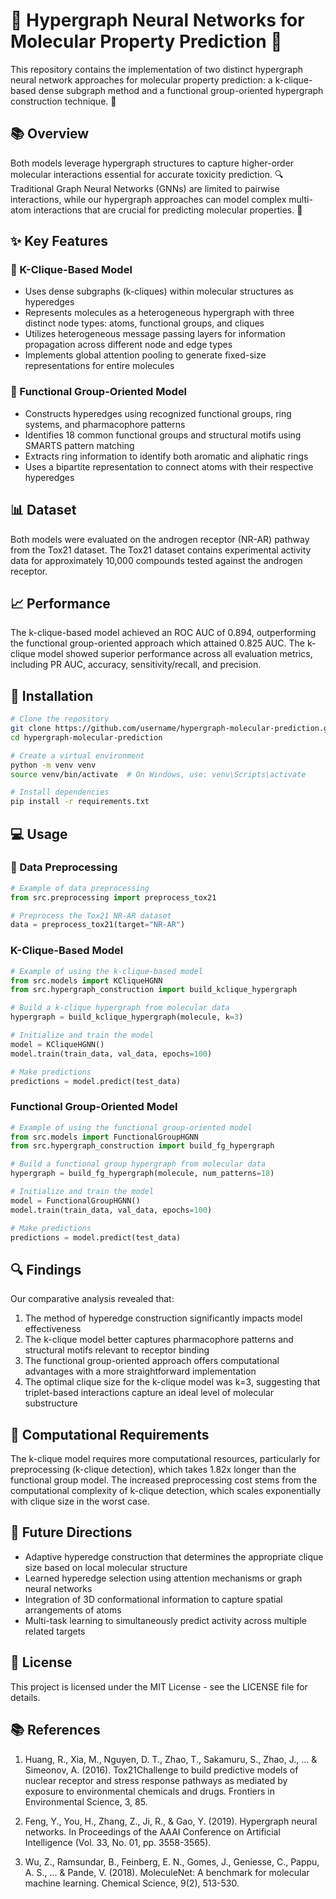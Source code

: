 # 🧪 Hypergraph Neural Networks for Molecular Property Prediction 🧬

This repository contains the implementation of two distinct hypergraph neural network approaches for molecular property prediction: a k-clique-based dense subgraph method and a functional group-oriented hypergraph construction technique. 🔬

## 📚 Overview

Both models leverage hypergraph structures to capture higher-order molecular interactions essential for accurate toxicity prediction. 🔍 Traditional Graph Neural Networks (GNNs) are limited to pairwise interactions, while our hypergraph approaches can model complex multi-atom interactions that are crucial for predicting molecular properties. 🧠

## ✨ Key Features

### 🔷 K-Clique-Based Model
- Uses dense subgraphs (k-cliques) within molecular structures as hyperedges
- Represents molecules as a heterogeneous hypergraph with three distinct node types: atoms, functional groups, and cliques
- Utilizes heterogeneous message passing layers for information propagation across different node and edge types
- Implements global attention pooling to generate fixed-size representations for entire molecules

### 🔶 Functional Group-Oriented Model
- Constructs hyperedges using recognized functional groups, ring systems, and pharmacophore patterns
- Identifies 18 common functional groups and structural motifs using SMARTS pattern matching
- Extracts ring information to identify both aromatic and aliphatic rings
- Uses a bipartite representation to connect atoms with their respective hyperedges

## 📊 Dataset

Both models were evaluated on the androgen receptor (NR-AR) pathway from the Tox21 dataset. The Tox21 dataset contains experimental activity data for approximately 10,000 compounds tested against the androgen receptor.

## 📈 Performance

The k-clique-based model achieved an ROC AUC of 0.894, outperforming the functional group-oriented approach which attained 0.825 AUC. The k-clique model showed superior performance across all evaluation metrics, including PR AUC, accuracy, sensitivity/recall, and precision.

## 🔧 Installation

```bash
# Clone the repository
git clone https://github.com/username/hypergraph-molecular-prediction.git
cd hypergraph-molecular-prediction

# Create a virtual environment
python -m venv venv
source venv/bin/activate  # On Windows, use: venv\Scripts\activate

# Install dependencies
pip install -r requirements.txt
```

## 💻 Usage

### 🔄 Data Preprocessing

```python
# Example of data preprocessing
from src.preprocessing import preprocess_tox21

# Preprocess the Tox21 NR-AR dataset
data = preprocess_tox21(target="NR-AR")
```

### K-Clique-Based Model

```python
# Example of using the k-clique-based model
from src.models import KCliqueHGNN
from src.hypergraph_construction import build_kclique_hypergraph

# Build a k-clique hypergraph from molecular data
hypergraph = build_kclique_hypergraph(molecule, k=3)

# Initialize and train the model
model = KCliqueHGNN()
model.train(train_data, val_data, epochs=100)

# Make predictions
predictions = model.predict(test_data)
```

### Functional Group-Oriented Model

```python
# Example of using the functional group-oriented model
from src.models import FunctionalGroupHGNN
from src.hypergraph_construction import build_fg_hypergraph

# Build a functional group hypergraph from molecular data
hypergraph = build_fg_hypergraph(molecule, num_patterns=18)

# Initialize and train the model
model = FunctionalGroupHGNN()
model.train(train_data, val_data, epochs=100)

# Make predictions
predictions = model.predict(test_data)
```

## 🔍 Findings

Our comparative analysis revealed that:

1. The method of hyperedge construction significantly impacts model effectiveness
2. The k-clique model better captures pharmacophore patterns and structural motifs relevant to receptor binding
3. The functional group-oriented approach offers computational advantages with a more straightforward implementation
4. The optimal clique size for the k-clique model was k=3, suggesting that triplet-based interactions capture an ideal level of molecular substructure

## 💪 Computational Requirements

The k-clique model requires more computational resources, particularly for preprocessing (k-clique detection), which takes 1.82x longer than the functional group model. The increased preprocessing cost stems from the computational complexity of k-clique detection, which scales exponentially with clique size in the worst case.

## 🚀 Future Directions

- Adaptive hyperedge construction that determines the appropriate clique size based on local molecular structure
- Learned hyperedge selection using attention mechanisms or graph neural networks
- Integration of 3D conformational information to capture spatial arrangements of atoms
- Multi-task learning to simultaneously predict activity across multiple related targets

## 📜 License

This project is licensed under the MIT License - see the LICENSE file for details.

## 📚 References

1. Huang, R., Xia, M., Nguyen, D. T., Zhao, T., Sakamuru, S., Zhao, J., ... & Simeonov, A. (2016). Tox21Challenge to build predictive models of nuclear receptor and stress response pathways as mediated by exposure to environmental chemicals and drugs. Frontiers in Environmental Science, 3, 85.

2. Feng, Y., You, H., Zhang, Z., Ji, R., & Gao, Y. (2019). Hypergraph neural networks. In Proceedings of the AAAI Conference on Artificial Intelligence (Vol. 33, No. 01, pp. 3558-3565).

3. Wu, Z., Ramsundar, B., Feinberg, E. N., Gomes, J., Geniesse, C., Pappu, A. S., ... & Pande, V. (2018). MoleculeNet: A benchmark for molecular machine learning. Chemical Science, 9(2), 513-530.

